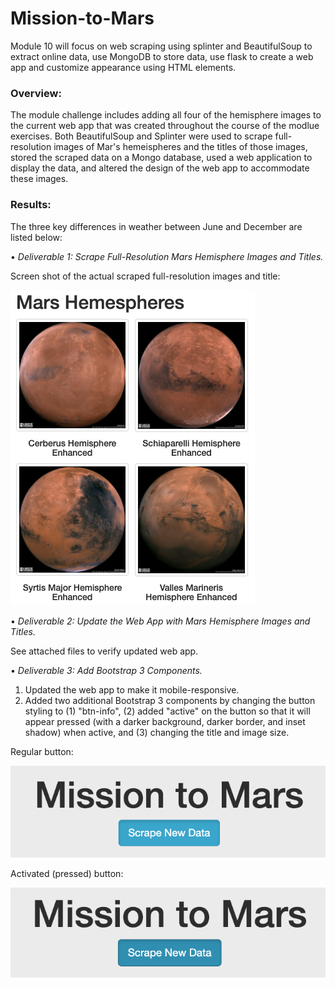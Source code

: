 # Mission-to-Mars
Module 10 will focus on web scraping using splinter and BeautifulSoup to extract online data, use MongoDB to store data, use flask to create a web app and customize appearance using HTML elements.

### Overview:

The module challenge includes adding all four of the hemisphere images to the current web app that was created throughout the course of the modlue exercises. Both BeautifulSoup and Splinter were used to scrape full-resolution images of Mar's hemeispheres and the titles of those images, stored the scraped data on a Mongo database, used a web application to display the data, and altered the design of the web app to accommodate these images.

### Results:

The three key differences in weather between June and December are listed below:

•	*Deliverable 1: Scrape Full-Resolution Mars Hemisphere Images and Titles.*

Screen shot of the actual scraped full-resolution images and title:

![](./Pictures/Deliverable_1.png)

• 	*Deliverable 2: Update the Web App with Mars Hemisphere Images and Titles.* 

See attached files to verify updated web app.

•	*Deliverable 3: Add Bootstrap 3 Components.*

1. Updated the web app to make it mobile-responsive.
2. Added two additional Bootstrap 3 components by changing the button styling to (1) "btn-info", (2) added "active" on the button so that it will appear pressed (with a darker background, darker border, and inset shadow) when active, and (3) changing the title and image size. 

Regular button:

![](./Pictures/Not_active.png)

Activated (pressed) button:

![](./Pictures/Active.png)
